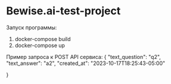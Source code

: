 # Bewise.ai-test-project
Запуск программы:
1. docker-compose build
2. docker-compose up

Пример запроса к POST API сервиса:
   {
    "text_question": "q2",
    "text_answer": "a2",
    "created_at": "2023-10-17T18:25:43-05:00" 

  }

  
